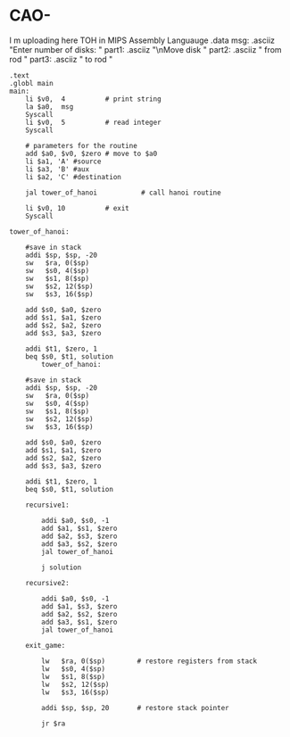 # CAO-
I m uploading here TOH in MIPS Assembly Languauge
.data
	msg: .asciiz "Enter number of disks: "
	part1: .asciiz "\nMove disk "
	part2: .asciiz " from rod "
	part3: .asciiz " to rod "
	 
	.text
	.globl main
	main:
	    li $v0,  4          # print string
	    la $a0,  msg
	    Syscall
	    li $v0,  5          # read integer
	    Syscall
	 
	    # parameters for the routine
	    add $a0, $v0, $zero # move to $a0
	    li $a1, 'A' #source
	    li $a3, 'B' #aux
	    li $a2, 'C' #destination
	 
	    jal tower_of_hanoi           # call hanoi routine
	 
	    li $v0, 10          # exit
	    Syscall
	 
	tower_of_hanoi:
	 
	    #save in stack
	    addi $sp, $sp, -20 
	    sw   $ra, 0($sp)
	    sw   $s0, 4($sp)
	    sw   $s1, 8($sp)
	    sw   $s2, 12($sp)
	    sw   $s3, 16($sp)
	 
	    add $s0, $a0, $zero
	    add $s1, $a1, $zero
	    add $s2, $a2, $zero
	    add $s3, $a3, $zero
	 
	    addi $t1, $zero, 1
	    beq $s0, $t1, solution
	    	tower_of_hanoi:
	 
	    #save in stack
	    addi $sp, $sp, -20 
	    sw   $ra, 0($sp)
	    sw   $s0, 4($sp)
	    sw   $s1, 8($sp)
	    sw   $s2, 12($sp)
	    sw   $s3, 16($sp)
	 
	    add $s0, $a0, $zero
	    add $s1, $a1, $zero
	    add $s2, $a2, $zero
	    add $s3, $a3, $zero
	 
	    addi $t1, $zero, 1
	    beq $s0, $t1, solution
	 
	    recursive1:
	 
	        addi $a0, $s0, -1
	        add $a1, $s1, $zero
	        add $a2, $s3, $zero
	        add $a3, $s2, $zero
	        jal tower_of_hanoi
	 
	        j solution
	 
	    recursive2:
	 
	        addi $a0, $s0, -1
	        add $a1, $s3, $zero
	        add $a2, $s2, $zero
	        add $a3, $s1, $zero
	        jal tower_of_hanoi
	 
	    exit_game:
	 
	        lw   $ra, 0($sp)        # restore registers from stack
	        lw   $s0, 4($sp)
	        lw   $s1, 8($sp)
	        lw   $s2, 12($sp)
	        lw   $s3, 16($sp)
	 
	        addi $sp, $sp, 20       # restore stack pointer
	 
	        jr $ra
	 
	 
